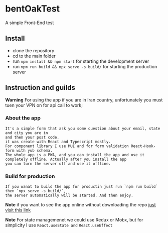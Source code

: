# bentOakTest

A simple Front-End test

## Install

- clone the repository
- cd to the main folder
- run `npm install && npm start` for starting the development server
- run `npm run build && npx serve -s build/` for starting the production server

## Instruction and guilds

**Warning**
For using the app if you are in Iran country, unfortunately you must tuen your VPN on for
api call to work;

### About the app

    It's a simple form that ask you some question about your email, state and city you are in
    and then your post code.
    it was create with React and Typescript mostly.
    For component library I use MUI and for form validation React-Hook-form with yub schema.
    The whole app is a PWA, and you can install the app and use it completely offline. Actually after you install the app
    you can turn the server off and use it offline.

### Build for production

    If you wanat to build the app for productin just run `npm run build` then `npx serve -s build/`,
    the server automatically will be started. And then enjoy.

**Note**
if you want to see the app online without downloading the repo [just visit this link](https://lambent-mooncake-12de8c.netlify.app/)

**Note**
For state managemenet we could use Redux or Mobx, but for simplicity I use `React.useState and` `React.useEffect`
